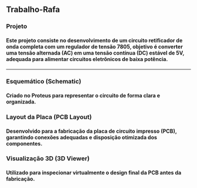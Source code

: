 ## Trabalho-Rafa

### Projeto 

#### Este projeto consiste no desenvolvimento de um circuito retificador de onda completa com um regulador de tensão 7805, objetivo é converter uma tensão alternada (AC) em uma tensão contínua (DC) estável de 5V, adequada para alimentar circuitos eletrônicos de baixa potência.
----------------------------------------------------------------------------------------------------

### Esquemático (Schematic)
#### Criado no Proteus para representar o circuito de forma clara e organizada.
### Layout da Placa (PCB Layout)
#### Desenvolvido para a fabricação da placa de circuito impresso (PCB), garantindo conexões adequadas e disposição otimizada dos componentes.
### Visualização 3D (3D Viewer)
#### Utilizado para inspecionar virtualmente o design final da PCB antes da fabricação.
